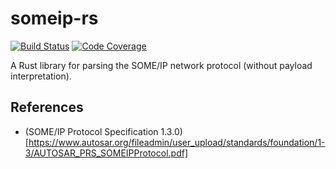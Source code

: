 # someip-rs
[![Build Status][build_badge]][build_status]
[![Code Coverage][coverage_badge]][coverage_report]

A Rust library for parsing the SOME/IP network protocol (without payload interpretation).

## References
* (SOME/IP Protocol Specification 1.3.0)[https://www.autosar.org/fileadmin/user_upload/standards/foundation/1-3/AUTOSAR_PRS_SOMEIPProtocol.pdf]

[build_badge]: https://travis-ci.org/JulianSchmid/someip-parse-rs.svg?branch=master
[build_status]: https://travis-ci.org/JulianSchmid/someip-parse-rs
[coverage_badge]: https://codecov.io/gh/JulianSchmid/someip-parse-rs/branch/master/graph/badge.svg
[coverage_report]: https://codecov.io/gh/JulianSchmid/someip-parse-rs/branch/master